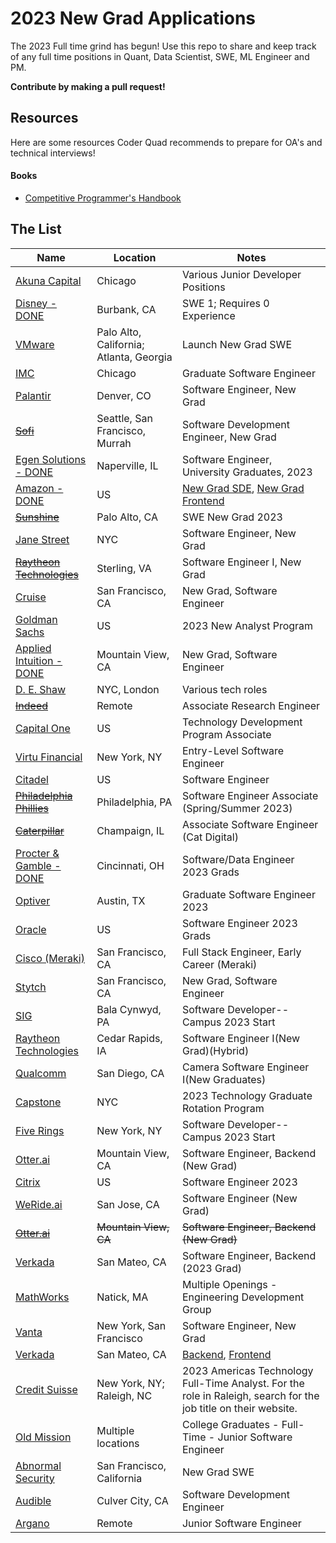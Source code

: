 # 2023 New Grad Applications

The 2023 Full time grind has begun! Use this repo to share and keep track of any full time positions in Quant, Data Scientist, SWE, ML Engineer and PM.

**Contribute by making a pull request!**

## Resources

Here are some resources Coder Quad recommends to prepare for OA's and technical interviews!

#### Books

- [Competitive Programmer's Handbook](https://cses.fi/book/book.pdf)

## The List

| Name                                   | Location | Notes                                   |
| -------------------------------------- | -------- | --------------------------------------- |
| [Akuna Capital](https://akunacapital.com/careers?experience=junior&department=development#careers) | Chicago      | 	Various Junior Developer Positions |
| [Disney - DONE](https://jobs.disneycareers.com/job/-/-/391/33379644048) | Burbank, CA | SWE 1; Requires 0 Experience|
| [VMware](https://careers.vmware.com/main/jobs/R2212905?lang=en-us) | Palo Alto, California; Atlanta, Georgia  | Launch New Grad SWE |
| [IMC](https://imc.wd5.myworkdayjobs.com/invitation/job/Chicago/Graduate-Software-Engineer_REQ-01946#utm_source=peoplepath) | Chicago  | Graduate Software Engineer |
| [Palantir](https://jobs.lever.co/palantir/c34b424e-caf2-455a-b104-ae1096ccca29) | Denver, CO | Software Engineer, New Grad |
| [~~Sofi~~](https://www.sofi.com/careers/job/?gh_jid=5110537003) | Seattle, San Francisco, Murrah | Software Development Engineer, New Grad |
| [Egen Solutions - DONE](https://jobs.lever.co/egensolutions/b8241d47-ab6c-456c-823d-1a6bd59e402f) | Naperville, IL | Software Engineer, University Graduates, 2023 |
| [Amazon - DONE](https://www.amazon.jobs/en/jobs/2080728/software-development-engineer-2023-us) | US | [New Grad SDE](https://www.amazon.jobs/en/jobs/2080728/software-development-engineer-2023-us), [New Grad Frontend](https://www.amazon.jobs/en/jobs/2141834/front-end-engineer-2023-us) |
| [~~Sunshine~~](https://jobs.lever.co/sunshine/a576f278-9748-49ab-b0b5-1104ef8880c4/apply) | Palo Alto, CA | SWE New Grad 2023 | 
| [Jane Street](https://www.janestreet.com/join-jane-street/position/6214578002/) | NYC | Software Engineer, New Grad |
| [~~Raytheon Technologies~~](https://careers.rtx.com/global/en/job/01544342) | Sterling, VA | Software Engineer I, New Grad |
| [Cruise](https://boards.greenhouse.io/cruise/jobs/3466899?gh_jid=3466899&gh_src=1xdap08r1) | San Francisco, CA | New Grad, Software Engineer |
| [Goldman Sachs](https://www.goldmansachs.com/careers/students/programs/americas/new-analyst-program.html) | US | 2023 New Analyst Program |
| [Applied Intuition - DONE](https://jobs.lever.co/applied/?team=New%20Grad) | Mountain View, CA | New Grad, Software Engineer |
| [D. E. Shaw](https://www.deshaw.com/careers/choose-your-path) | NYC, London | Various tech roles |
| [~~Indeed~~](https://university.indeed.jobs/university/jobs/39977?lang=en-us) | Remote | Associate Research Engineer |
| [Capital One](https://www.capitalonecareers.com/job/mclean/technology-development-program-associate-2023/31238/31914108720) | US | Technology Development Program Associate |
| [Virtu Financial](https://www.virtu.com/careers/) | New York, NY | Entry-Level Software Engineer |
| [Citadel](https://www.citadel.com/careers/open-positions/positions-for-students/?keyword=Full%20Time) | US | Software Engineer |
| [~~Philadelphia Phillies~~](https://boards.greenhouse.io/philadelphiaphilliesrddepartment/jobs/5203393003?gh_src=99fc01a23us) | Philadelphia, PA | Software Engineer Associate (Spring/Summer 2023) |
| [~~Caterpillar~~](https://careers.caterpillar.com/en/jobs/job/r0000140356-2023-associate-software-engineer-cat-digital/?source=LinkedIn) | Champaign, IL | Associate Software Engineer (Cat Digital) |
| [Procter & Gamble - DONE](https://www.pgcareers.com/job/cincinnati/software-data-engineer-2023-grads/936/32401863136) | Cincinnati, OH | Software/Data Engineer 2023 Grads |
| [Optiver](https://www.optiver.com/working-at-optiver/career-opportunities/6254739002/?gh_src=9fb491cd2&gh_src=9fb491cd2) | Austin, TX | Graduate Software Engineer 2023 |
| [Oracle](https://eeho.fa.us2.oraclecloud.com/hcmUI/CandidateExperience/en/sites/CX_1/job/175340/?location=United+States&locationId=300000000149325&selectedFlexFieldsFacets=%22AttributeChar13%7CCampus%22) | US | Software Engineer 2023 Grads |
| [Cisco (Meraki)](https://jobs.cisco.com/jobs/ProjectDetail/Full-Stack-Engineer-Early-Career-Meraki/1372139) | San Francisco, CA | Full Stack Engineer, Early Career (Meraki) |
| [Stytch](https://jobs.ashbyhq.com/stytch/b4ee9734-3657-4393-8eca-269ae179d7eb) | San Francisco, CA | New Grad, Software Engineer |
| [SIG](https://careers.sig.com/job/SUSQA004Y6229)  | Bala Cynwyd, PA | Software Developer--Campus 2023 Start |
| [Raytheon Technologies](https://careers.rtx.com/global/en/job/01517187/Software-Engineer-I--New-Grad---Hybrid-)  | Cedar Rapids, IA | Software Engineer I(New Grad)(Hybrid)|
| [Qualcomm](https://qualcomm.wd5.myworkdayjobs.com/en-US/External/job/Camera-Software-Engineer--New-Graduates-_3023665)  | San Diego, CA | Camera Software Engineer I(New Graduates)|
| [Capstone](https://www.capstoneco.com/careers/2023-technology-graduate-rotation-program-nyc/?gh_jid=6223901002)  | NYC | 2023 Technology Graduate Rotation Program |
| [Five Rings](https://fiverings.avature.net/careers)  | New York, NY | Software Developer--Campus 2023 Start |
| [Otter.ai](https://otter.ai/job-detail?gh_jid=5120493003&gh_src=null)  | Mountain View, CA | Software Engineer, Backend (New Grad) |
| [Citrix](https://citrix.wd1.myworkdayjobs.com/en-US/CitrixCareers/job/Software-Engineer--2023-_R34470)  | US | Software Engineer 2023 |
| [WeRide.ai](https://jobs.lever.co/weride/97063737-808b-4078-b1d8-8ffcef30635a)  | San Jose, CA | Software Engineer (New Grad) |
| [~~Otter.ai~~](https://otter.ai/job-detail?gh_jid=5120493003&gh_src=null)  | ~~Mountain View, CA~~ | ~~Software Engineer, Backend (New Grad)~~|
| [Verkada](https://jobs.lever.co/verkada/b0946e83-4174-4ecb-9873-6d0030ca1023?lever-source=LinkedIn)  | San Mateo, CA | Software Engineer, Backend (2023 Grad) |
| [MathWorks](https://www.mathworks.com/company/jobs/opportunities/16217-multiple-openings-engineering-development-group-u-s?utm_campaign=google_jobs_apply&utm_source=google_jobs_apply&utm_medium=organic)  | Natick, MA | Multiple Openings - Engineering Development Group |
| [Vanta](https://boards.greenhouse.io/vanta/jobs/5745472002)  | New York, San Francisco | Software Engineer, New Grad |
| [Verkada](https://jobs.lever.co/verkada/b0946e83-4174-4ecb-9873-6d0030ca1023)  | San Mateo, CA | [Backend](https://jobs.lever.co/verkada/b0946e83-4174-4ecb-9873-6d0030ca1023), [Frontend](https://jobs.lever.co/verkada/dfcab784-b82e-4bcc-9949-3cff41a5084e)
| [Credit Suisse](https://tas-creditsuisse.taleo.net/careersection/campus/jobdetail.ftl?job=213383&lang=en)  | New York, NY; Raleigh, NC  | 2023 Americas Technology Full-Time Analyst. For the role in Raleigh, search for the job title on their website. |
| [Old Mission](https://www.oldmissioncapital.com/careers/?gh_jid=5193176003)  | Multiple locations  | College Graduates - Full-Time - Junior Software Engineer |
| [Abnormal Security](https://careers.abnormalsecurity.com/open-roles?gh_jid=5131426003) | San Francisco, California | New Grad SWE |
| [Audible](https://www.amazon.jobs/en/jobs/1999808/software-development-engineer?cmpid=SPLICX0248M&utm_source=linkedin.com&utm_campaign=audible&utm_medium=social_media&utm_content=job_posting&ss=paid) | Culver City, CA | Software Development Engineer|
| [Argano](https://argano.hrmdirect.com/employment/view.php?req=2024176) | Remote | Junior Software Engineer|
